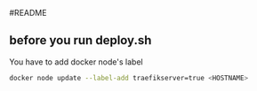 #README

## before you run deploy.sh
You have to add docker node's label

```bash
docker node update --label-add traefikserver=true <HOSTNAME>
```
